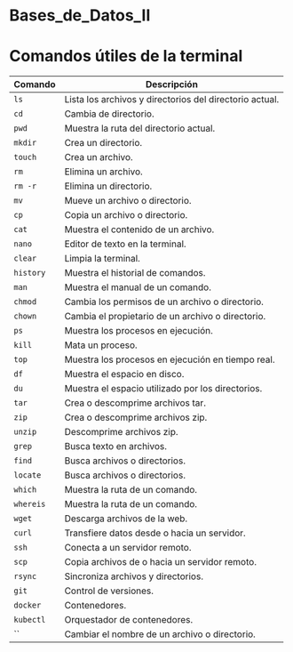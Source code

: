 # Bases_de_Datos_II
# Comandos útiles de la terminal

| Comando  | Descripción                                      |
|----------|--------------------------------------------------|
| `ls`     | Lista los archivos y directorios del directorio actual. |
| `cd`     | Cambia de directorio.                            |
| `pwd`    | Muestra la ruta del directorio actual.           |
| `mkdir`  | Crea un directorio.                              |
| `touch`  | Crea un archivo.                                 |
| `rm`     | Elimina un archivo.                              |
| `rm -r`  | Elimina un directorio.                           |
| `mv`     | Mueve un archivo o directorio.                   |
| `cp`     | Copia un archivo o directorio.                   |
| `cat`    | Muestra el contenido de un archivo.              |
| `nano`   | Editor de texto en la terminal.                  |
| `clear`  | Limpia la terminal.                              |
| `history`| Muestra el historial de comandos.                |
| `man`    | Muestra el manual de un comando.                 |
| `chmod`  | Cambia los permisos de un archivo o directorio.  |
| `chown`  | Cambia el propietario de un archivo o directorio.|
| `ps`     | Muestra los procesos en ejecución.               |
| `kill`   | Mata un proceso.                                 |
| `top`    | Muestra los procesos en ejecución en tiempo real.|
| `df`     | Muestra el espacio en disco.                     |
| `du`     | Muestra el espacio utilizado por los directorios.|
| `tar`    | Crea o descomprime archivos tar.                 |
| `zip`    | Crea o descomprime archivos zip.                 |
| `unzip`  | Descomprime archivos zip.                        |
| `grep`   | Busca texto en archivos.                         |
| `find`   | Busca archivos o directorios.                    |
| `locate` | Busca archivos o directorios.                    |
| `which`  | Muestra la ruta de un comando.                   |
| `whereis`| Muestra la ruta de un comando.                   |
| `wget`   | Descarga archivos de la web.
| `curl`   | Transfiere datos desde o hacia un servidor.      |
| `ssh`    | Conecta a un servidor remoto.                    |
| `scp`    | Copia archivos de o hacia un servidor remoto.    |
| `rsync`  | Sincroniza archivos y directorios.               |
| `git`    | Control de versiones.                           |
| `docker` | Contenedores.                                   |
| `kubectl`| Orquestador de contenedores.                     |
| `` | Cambiar el nombre de un archivo o directorio.      |